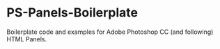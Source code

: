 PS-Panels-Boilerplate
=====================

Boilerplate code and examples for Adobe Photoshop CC (and following) HTML Panels.

